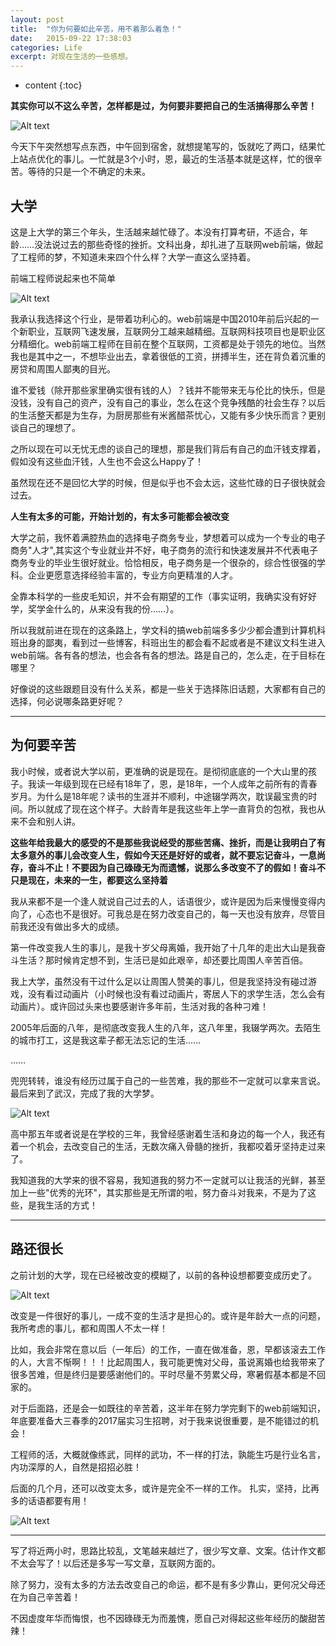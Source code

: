```yaml
---
layout: post
title:  "你为何要如此辛苦，用不着那么着急！"
date:   2015-09-22 17:38:03
categories: Life
excerpt: 对现在生活的一些感想。
---
```


* content
{:toc}



**其实你可以不这么辛苦，怎样都是过，为何要非要把自己的生活搞得那么辛苦！**

![Alt text](http://littlewhitechen.github.io/img/repo/da1.jpg)


今天下午突然想写点东西，中午回到宿舍，就想提笔写的，饭就吃了两口，结果忙上站点优化的事儿。一忙就是3个小时，恩，最近的生活基本就是这样，忙的很辛苦。等待的只是一个不确定的未来。


## 大学

这是上大学的第三个年头，生活越来越忙碌了。本没有打算考研，不适合，年龄……没法说过去的那些奇怪的挫折。文科出身，却扎进了互联网web前端，做起了工程师的梦，不知道未来四个什么样？大学一直这么坚持着。

前端工程师说起来也不简单

![Alt text](http://littlewhitechen.github.io/img/repo/font.jpg)



我承认我选择这个行业，是带着功利心的。web前端是中国2010年前后兴起的一个新职业，互联网飞速发展，互联网分工越来越精细。互联网科技项目也是职业区分精细化。web前端工程师在目前在整个互联网，工资都是处于领先的地位。当然我也是其中之一，不想毕业出去，拿着很低的工资，拼搏半生，还在背负着沉重的房贷和周围人鄙夷的目光。

谁不爱钱（除开那些家里确实很有钱的人）？钱并不能带来无与伦比的快乐，但是没钱，没有自己的资产，没有自己的事业，怎么在这个竞争残酷的社会生存？以后的生活整天都是为生存，为厨房那些有米酱醋茶忧心，又能有多少快乐而言？更别谈自己的理想了。

之所以现在可以无忧无虑的谈自己的理想，那是我们背后有自己的血汗钱支撑着，假如没有这些血汗钱，人生也不会这么Happy了！

虽然现在还不是回忆大学的时候，但是似乎也不会太远，这些忙碌的日子很快就会过去。

**人生有太多的可能，开始计划的，有太多可能都会被改变**

大学之前，我怀着满腔热血的选择电子商务专业，梦想着可以成为一个专业的电子商务"人才",其实这个专业就业并不好，电子商务的流行和快速发展并不代表电子商务专业的毕业生很好就业。恰恰相反，电子商务是一个很杂的，综合性很强的学科。企业更愿意选择经验丰富的，专业方向更精准的人才。

全靠本科学的一些皮毛知识，并不会有期望的工作（事实证明，我确实没有好好学，奖学金什么的，从来没有我的份……）。

所以我就前进在现在的这条路上，学文科的搞web前端多多少少都会遭到计算机科班出身的鄙夷，看到过一些博客，科班出生的都会看不起或者是不建议文科生进入web前端。各有各的想法，也会各有各的想法。路是自己的，怎么走，在于目标在哪里？


好像说的这些跟题目没有什么关系，都是一些关于选择陈旧话题，大家都有自己的选择，何必说哪条路更好呢？


----------

## 为何要辛苦

我小时候，或者说大学以前，更准确的说是现在。是彻彻底底的一个大山里的孩子。我读一年级到现在已经有18年了，恩，是18年，一个人成年之前所有的青春岁月。为什么是18年呢？读书的生涯并不顺利，中途辍学两次，耽误最宝贵的时间。所以就成了现在这个样子。大龄青年是我这些年上学一直背负的包袱，我也从来不会和别人讲。

**这些年给我最大的感受的不是那些我说经受的那些苦痛、挫折，而是让我明白了有太多意外的事儿会改变人生，假如今天还是好好的或者，就不要忘记奋斗，一息尚存，奋斗不止！不要因为自己碌碌无为而遗憾，说那么多改变不了的假如！奋斗不只是现在，未来的一生，都要这么坚持着**


我从来都不是一个逢人就说自己过去的人，话语很少，或许是因为后来慢慢变得内向了，心态也不是很好。可我总是在努力改变自己的，每一天也没有放弃，尽管目前我还没有做出多大的成绩。

第一件改变我人生的事儿，是我十岁父母离婚，我开始了十几年的走出大山是我奋斗生活？那时候肯定想不到，生活已是如此艰辛，却还要比周围人辛苦百倍。


我上大学，虽然没有干过什么足以让周围人赞美的事儿，但是我坚持没有碰过游戏，没有看过动画片（小时候也没有看过动画片，寄居人下的求学生活，怎么会有动画片）。或许回过头来也要感谢许多年前，生活对我的各种刁难！

2005年后面的八年，是彻底改变我人生的八年，这八年里，我辍学两次。去陌生的城市打工，这是我这辈子都无法忘记的生活……

……

兜兜转转，谁没有经历过属于自己的一些苦难，我的那些不一定就可以拿来言说。最后来到了武汉，完成了我的大学梦。

![Alt text](http://littlewhitechen.github.io/img/repo/wuhan.jpg)



高中那五年或者说是在学校的三年，我曾经感谢着生活和身边的每一个人，我还有着一个机会，去改变自己的生活，无数次痛入骨髓的挫折，我都咬着牙坚持走过来了。

我知道我的大学来的很不容易，我知道我的努力不一定就可以让我活的光鲜，甚至加上一些"优秀的光环"，其实那些是无所谓的啦，努力奋斗对我来，不是为了这些，是我生活的方式！


----------

## 路还很长

之前计划的大学，现在已经被改变的模糊了，以前的各种设想都要变成历史了。

![Alt text](http://littlewhitechen.github.io/img/repo/wall.jpg)



改变是一件很好的事儿，一成不变的生活才是担心的。或许是年龄大一点的问题，我所考虑的事儿，都和周围人不太一样！

比如，我会非常在意以后（一年后）的工作，一直在做准备，恩，早都该滚去工作的人，大言不惭啊！！！比起周围人，我可能更愧对父母，虽说离婚也给我带来了很多苦难，但是终归是要感谢他们的。平时尽量不劳累父母，寒暑假基本都是不回家的。


对于后面路，还是会一如既往的辛苦着，这半年在努力学完剩下的web前端知识，年底要准备大三春季的2017届实习生招聘，对于我来说很重要，是不能错过的机会！

工程师的活，大概就像练武，同样的武功，不一样的打法，孰能生巧是行业名言，内功深厚的人，自然是招招必胜！

后面的几个月，还可以改变太多，或许是完全不一样的工作。
扎实，坚持，比再多的话语都要有用！

![Alt text](http://littlewhitechen.github.io/img/repo/desk.PNG)


----------

写了将近两小时，思路比较乱，文笔越来越烂了，很少写文章、文案。估计作文都不太会写了！以后还是多写一写文章，互联网方面的。

除了努力，没有太多的方法去改变自己的命运，都不是有多少靠山，更何况父母还在为自己辛苦着！

不因虚度年华而悔恨，也不因碌碌无为而羞愧，愿自己对得起这些年经历的酸甜苦辣！


